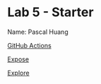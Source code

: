 # Lab 5 - Starter

Name: Pascal Huang 

[GitHub Actions](https://github.com/cypscl/introduction-to-github)

[Expose](https://cypscl.github.io/Lab5_Starter/expose.html)

[Explore](https://cypscl.github.io/Lab5_Starter/explore.html)